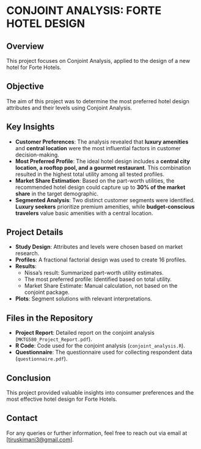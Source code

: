 # CONJOINT ANALYSIS: FORTE HOTEL DESIGN

## Overview
This project focuses on Conjoint Analysis, applied to the design of a new hotel for Forte Hotels.

## Objective
The aim of this project was to determine the most preferred hotel design attributes and their levels using Conjoint Analysis.

## Key Insights
- **Customer Preferences**: The analysis revealed that **luxury amenities** and **central location** were the most influential factors in customer decision-making.
- **Most Preferred Profile**: The ideal hotel design includes a **central city location, a rooftop pool, and a gourmet restaurant**. This combination resulted in the highest total utility among all tested profiles.
- **Market Share Estimation**: Based on the part-worth utilities, the recommended hotel design could capture up to **30% of the market share** in the target demographic.
- **Segmented Analysis**: Two distinct customer segments were identified. **Luxury seekers** prioritize premium amenities, while **budget-conscious travelers** value basic amenities with a central location.

## Project Details
- **Study Design**: Attributes and levels were chosen based on market research.
- **Profiles**: A fractional factorial design was used to create 16 profiles.
- **Results**: 
  - Nissa’s result: Summarized part-worth utility estimates.
  - The most preferred profile: Identified based on total utility.
  - Market Share Estimate: Manual calculation, not based on the conjoint package.
- **Plots**: Segment solutions with relevant interpretations.

## Files in the Repository
- **Project Report**: Detailed report on the conjoint analysis (`MKTG580_Project_Report.pdf`).
- **R Code**: Code used for the conjoint analysis (`conjoint_analysis.R`).
- **Questionnaire**: The questionnaire used for collecting respondent data (`questionnaire.pdf`).

## Conclusion
This project provided valuable insights into consumer preferences and the most effective hotel design for Forte Hotels.

## Contact
For any queries or further information, feel free to reach out via email at [tiruskimani3@gmail.com].

